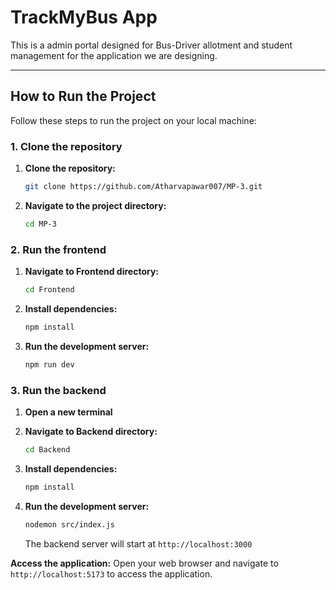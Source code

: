 # TrackMyBus App

This is a admin portal designed for Bus-Driver allotment and student management for the application we are designing.

---

## How to Run the Project

Follow these steps to run the project on your local machine:

 ### 1. Clone the repository

1. **Clone the repository:**
   ```bash
   git clone https://github.com/Atharvapawar007/MP-3.git
   ```
2. **Navigate to the project directory:**
   ```bash
   cd MP-3
   ```

### 2. Run the frontend
1. **Navigate to Frontend directory:**
   ```bash
   cd Frontend
   ```
2. **Install dependencies:**
   ```bash
   npm install
   ```
3. **Run the development server:**
   ```bash
   npm run dev
   ```
### 3. Run the backend

1. **Open a new terminal**

2. **Navigate to Backend directory:**
   ```bash
   cd Backend
   ```
3. **Install dependencies:**
   ```bash
   npm install
   ```
3. **Run the development server:**
   ```bash
   nodemon src/index.js
   ```
   The backend server will start at `http://localhost:3000`

 **Access the application:**
   Open your web browser and navigate to `http://localhost:5173` to access the application.

